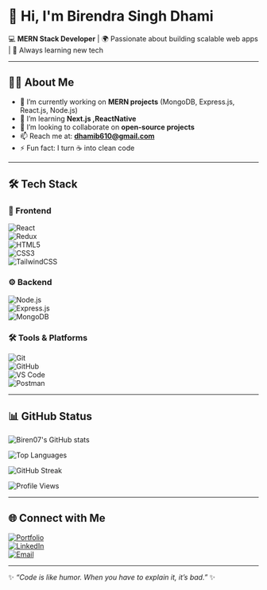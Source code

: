 # 👋 Hi, I'm Birendra Singh Dhami 

💻 **MERN Stack Developer** | 🌍 Passionate about building scalable web apps | 🚀 Always learning new tech  

---

## 🧑‍💻 About Me  
- 🔭 I’m currently working on **MERN projects** (MongoDB, Express.js, React.js, Node.js)  
- 🌱 I’m learning **Next.js ,ReactNative**  
- 👯 I’m looking to collaborate on **open-source projects**  
- 📫 Reach me at: **dhamib610@gmail.com**  
- ⚡ Fun fact: I turn ☕ into clean code  

---

## 🛠️ Tech Stack  

### 🚀 Frontend  
![React](https://img.shields.io/badge/-React-61DAFB?style=for-the-badge&logo=react&logoColor=000)  
![Redux](https://img.shields.io/badge/-Redux-764ABC?style=for-the-badge&logo=redux&logoColor=white)  
![HTML5](https://img.shields.io/badge/-HTML5-E34F26?style=for-the-badge&logo=html5&logoColor=white)  
![CSS3](https://img.shields.io/badge/-CSS3-1572B6?style=for-the-badge&logo=css3)  
![TailwindCSS](https://img.shields.io/badge/-TailwindCSS-38B2AC?style=for-the-badge&logo=tailwind-css&logoColor=white)  

### ⚙️ Backend  
![Node.js](https://img.shields.io/badge/-Node.js-339933?style=for-the-badge&logo=node.js&logoColor=white)  
![Express.js](https://img.shields.io/badge/-Express.js-000000?style=for-the-badge&logo=express&logoColor=white)  
![MongoDB](https://img.shields.io/badge/-MongoDB-47A248?style=for-the-badge&logo=mongodb&logoColor=white)  

### 🛠️ Tools & Platforms  
![Git](https://img.shields.io/badge/-Git-F05032?style=for-the-badge&logo=git&logoColor=white)  
![GitHub](https://img.shields.io/badge/-GitHub-181717?style=for-the-badge&logo=github)  
![VS Code](https://img.shields.io/badge/-VS%20Code-0078D4?style=for-the-badge&logo=visual-studio-code&logoColor=white)  
![Postman](https://img.shields.io/badge/-Postman-FF6C37?style=for-the-badge&logo=postman&logoColor=white)  

---
 
## 📊 GitHub Status

![Biren07's GitHub stats](https://github-readme-stats.vercel.app/api?username=Biren07&show_icons=true&theme=radical)  

![Top Languages](https://github-readme-stats.vercel.app/api/top-langs/?username=Biren07&layout=compact&theme=radical)  

![GitHub Streak](https://github-readme-streak-stats.herokuapp.com/?user=Biren07&theme=radical)  

![Profile Views](https://komarev.com/ghpvc/?username=Biren07&color=blueviolet&style=flat)

---

## 🌐 Connect with Me  

[![Portfolio](https://img.shields.io/badge/-Portfolio-000?style=for-the-badge&logo=firefox&logoColor=white)](https://birendra-portfolio-one.vercel.app/)  
[![LinkedIn](https://img.shields.io/badge/-LinkedIn-0077B5?style=for-the-badge&logo=linkedin&logoColor=white)](https://www.linkedin.com/in/birendra-c-ingh-dhami-6264b7279/)  
[![Email](https://img.shields.io/badge/-Email-D14836?style=for-the-badge&logo=gmail&logoColor=white)](mailto:dhamib610@gmail.com)  

---
✨ _“Code is like humor. When you have to explain it, it’s bad.”_ ✨
